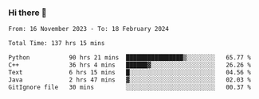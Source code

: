 ### Hi there 👋

<!--
**floyiac/floyiac** is a ✨ _special_ ✨ repository because its `README.md` (this file) appears on your GitHub profile.

Here are some ideas to get you started:

- 🔭 I’m currently working on ...
- 🌱 I’m currently learning ...
- 👯 I’m looking to collaborate on ...
- 🤔 I’m looking for help with ...
- 💬 Ask me about ...
- 📫 How to reach me: ...
- 😄 Pronouns: ...
- ⚡ Fun fact: ...
-->

<!--START_SECTION:waka-->

```txt
From: 16 November 2023 - To: 18 February 2024

Total Time: 137 hrs 15 mins

Python           90 hrs 21 mins  ████████████████▒░░░░░░░░   65.77 %
C++              36 hrs 4 mins   ██████▓░░░░░░░░░░░░░░░░░░   26.26 %
Text             6 hrs 15 mins   █░░░░░░░░░░░░░░░░░░░░░░░░   04.56 %
Java             2 hrs 47 mins   ▓░░░░░░░░░░░░░░░░░░░░░░░░   02.03 %
GitIgnore file   30 mins         ░░░░░░░░░░░░░░░░░░░░░░░░░   00.37 %
```

<!--END_SECTION:waka-->
